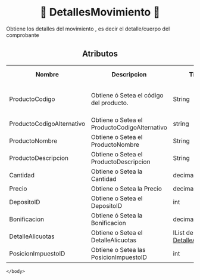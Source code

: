 <body>

<h1 align="center">📢 DetallesMovimiento 📢</h1>

Obtiene los detalles del movimiento , es decir el detalle/cuerpo del comprobante

<h2 align="center">Atributos</h2>

<table style="width: 100%;">
    <tr>
        <th>Nombre</th>
        <th>Descripcion</th>
        <th>Tipo</th>
        <th>Obligatorio</th>
        <th>Informacion Adicional</th>
    </tr>
    <tr>
        <td>ProductoCodigo</td>
        <td>Obtiene ó Setea el código del producto.</td>
        <td>String</td>
        <td>Si</td>
        <td>Tiene un maximo de 16 caracteres</td>
    </tr>
    <tr>
        <td>ProductoCodigoAlternativo</td>
        <td>Obtiene o Setea el ProductoCodigoAlternativo</td>
        <td>string</td>
        <td>Si</td>
        <td>-</td>
    </tr>
    <tr>
        <td>ProductoNombre</td>
        <td>Obtiene o Setea el ProductoNombre</td>
        <td>String</td>
        <td>Si</td>
        <td>-</td>
    </tr>
    <tr>
        <td>ProductoDescripcion</td>
        <td>Obtiene o Setea el ProductoDescripcion</td>
        <td>String</td>
        <td>Si</td>
        <td>-</td>
    </tr>
    <tr>
        <td>Cantidad</td>
        <td>Obtiene o Setea la Cantidad</td>
        <td>decimal</td>
        <td>Si</td>
        <td>-</td>
    </tr>
    <tr>
        <td>Precio</td>
        <td>Obtiene o Setea la Precio</td>
        <td>decimal</td>
        <td>Si</td>
        <td>-</td>
    </tr>
    <tr>
        <td>DepositoID</td>
        <td>Obtiene o Setea el DepositoID</td>
        <td>int</a></td>
        <td>Si</td>
        <td>-</td>
    </tr>
    <tr>
        <td>Bonificacion</td>
        <td>Obtiene ó Setea la Bonificacion</td>
        <td>decimal</td>
        <td>Si</td>
        <td>-</td>
    </tr>
    <tr>
        <td>DetalleAlicuotas</td>
        <td>Obtiene o Setea el DetalleAlicuotas</td>
        <td>IList de <a href="/Guias/Tipos de datos/DetalleAlicuotas.md">DetalleAlicuotas</a></td>
        <td>Si</td>
        <td>-</td>
    </tr>
    <tr>
        <td>PosicionImpuestoID</td>
        <td>Obtiene o Setea las PosicionImpuestoID</td>
        <td>int</td>
        <td>Si</td>
        <td>-</td>
    </tr>
</table>
    
    </body>    